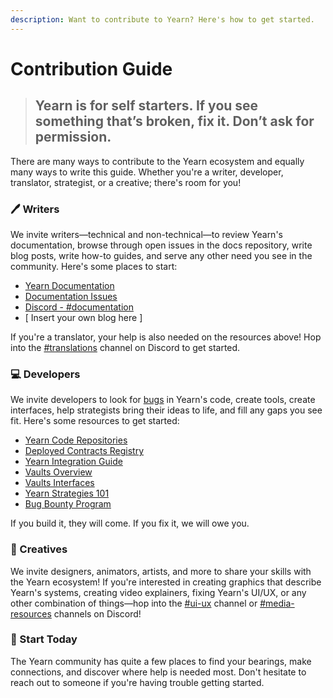```yaml
---
description: Want to contribute to Yearn? Here's how to get started.
---
```


# Contribution Guide

> ## **Yearn is for self starters.** If you see something that’s broken, fix it. Don’t ask for permission.

There are many ways to contribute to the Yearn ecosystem and equally many ways to write this guide. Whether you're a writer, developer, translator, strategist, or a creative; there's room for you!

### 🖊️ Writers

We invite writers—technical and non-technical—to review Yearn's documentation, browse through open issues in the docs repository, write blog posts, write how-to guides, and serve any other need you see in the community. Here's some places to start: 

* [Yearn Documentation](https://docs.yearn.finance/)
* [Documentation Issues](https://github.com/iearn-finance/docs/issues)
* [Discord - \#documentation](https://discord.yearn.finance/)
* \[ Insert your own blog here \]

If you're a translator, your help is also needed on the resources above! Hop into the [\#translations](https://discord.yearn.finance/) channel on Discord to get started.  

### 💻 Developers

We invite developers to look for [bugs](https://github.com/iearn-finance/yearn-protocol/blob/develop/SECURITY.md#yearns-security-process) in Yearn's code, create tools, create interfaces, help strategists bring their ideas to life, and fill any gaps you see fit. Here's some resources to get started: 

* [Yearn Code Repositories](https://docs.yearn.finance/developers/code-repositories)
* [Deployed Contracts Registry](https://docs.yearn.finance/developers/deployed-contracts-registry)
* [Yearn Integration Guide](https://docs.yearn.finance/developers/integration-guide)
* [Vaults Overview](https://docs.yearn.finance/developers/yvaults-documentation/vaults-overview)
* [Vaults Interfaces](https://docs.yearn.finance/developers/yvaults-documentation/vault-interfaces)
* [Yearn Strategies 101](https://youtu.be/4gwZk-IaMRs)
* [Bug Bounty Program](https://github.com/iearn-finance/yearn-protocol/blob/develop/SECURITY.md#yearns-security-process)

If you build it, they will come. If you fix it, we will owe you. 

### 🎨 Creatives

We invite designers, animators, artists, and more to share your skills with the Yearn ecosystem! If you're interested in creating graphics that describe Yearn's systems, creating video explainers, fixing Yearn's UI/UX, or any other combination of things—hop into the [\#ui-ux](https://discord.yearn.finance/) channel or [\#media-resources](https://discord.yearn.finance/) channels on Discord!

### 🏁 Start Today

The Yearn community has quite a few places to find your bearings, make connections, and discover where help is needed most. Don't hesitate to reach out to someone if you're having trouble getting started. 



####  <a id="File-a-Bug"></a>

